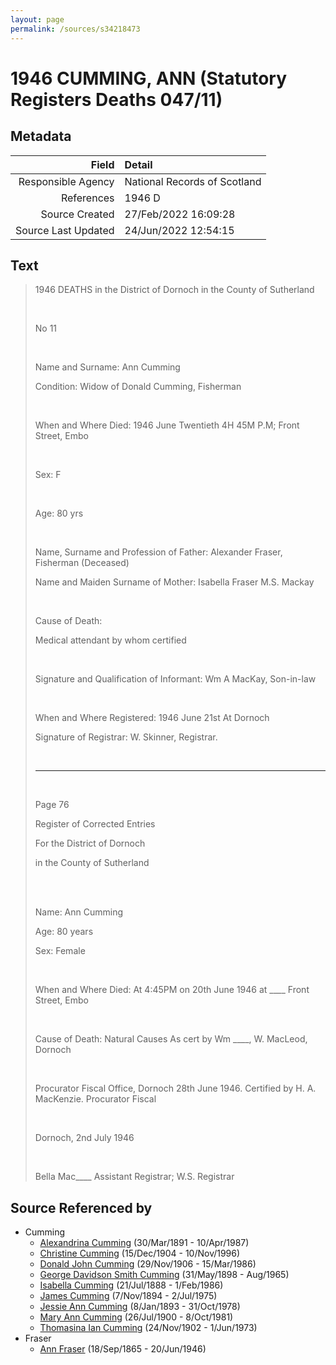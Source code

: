 ```yaml
---
layout: page
permalink: /sources/s34218473
---
```


# 1946 CUMMING, ANN (Statutory Registers Deaths 047/11)

## Metadata

Field | Detail
---:|:---
Responsible Agency | National Records of Scotland
References | 1946 D 
Source Created | 27/Feb/2022 16:09:28
Source Last Updated | 24/Jun/2022 12:54:15

## Text

> 1946 DEATHS in the District of Dornoch in the County of Sutherland
>
> <br/>
>
> No 11
>
> <br/>
>
> Name and Surname: Ann Cumming
>
> Condition: Widow of Donald Cumming, Fisherman
>
> <br/>
>
> When and Where Died: 1946 June Twentieth 4H 45M P.M; Front Street, Embo
>
> <br/>
>
> Sex: F
>
> <br/>
>
> Age: 80 yrs
>
> <br/>
>
> Name, Surname and Profession of Father: Alexander Fraser, Fisherman (Deceased)
>
> Name and Maiden Surname of Mother: Isabella Fraser M.S. Mackay
>
> <br/>
>
> Cause of Death:
>
> Medical attendant by whom certified
>
> <br/>
>
> Signature and Qualification of Informant: Wm A MacKay, Son-in-law
>
> <br/>
>
> When and Where Registered: 1946 June 21st At Dornoch
>
> Signature of Registrar: W. Skinner, Registrar.
>
> <br/>
>
> ---
>
> <br/>
>
> Page 76
>
> Register of Corrected Entries
>
> For the District of Dornoch
>
> in the County of Sutherland
>
> <br/>
>
> <br/>
>
> Name: Ann Cumming
>
> Age: 80 years
>
> Sex: Female
>
> <br/>
>
> When and Where Died: At 4:45PM on 20th June 1946 at ____ Front Street, Embo
>
> <br/>
>
> Cause of Death: Natural Causes As cert by Wm ____, W. MacLeod, Dornoch
>
> <br/>
>
> Procurator Fiscal Office, Dornoch 28th June 1946. Certified by H. A. MacKenzie. Procurator Fiscal
>
> <br/>
>
> Dornoch, 2nd July 1946
>
> <br/>
>
> Bella Mac____ Assistant Registrar; W.S. Registrar
>

## Source Referenced by

* Cumming
  * [Alexandrina Cumming](../people/@57186713@-alexandrina-cumming-b1891-3-30-d1987-4-10.md) (30/Mar/1891 - 10/Apr/1987)
  * [Christine Cumming](../people/@24328630@-christine-cumming-b1904-12-15-d1996-11-10.md) (15/Dec/1904 - 10/Nov/1996)
  * [Donald John Cumming](../people/@22331378@-donald-john-cumming-b1906-11-29-d1986-3-15.md) (29/Nov/1906 - 15/Mar/1986)
  * [George Davidson Smith Cumming](../people/@13773669@-george-davidson-smith-cumming-b1898-5-31-d1965-8.md) (31/May/1898 - Aug/1965)
  * [Isabella Cumming](../people/@84684994@-isabella-cumming-b1888-7-21-d1986-2-1.md) (21/Jul/1888 - 1/Feb/1986)
  * [James Cumming](../people/@492889@-james-cumming-b1894-11-7-d1975-7-2.md) (7/Nov/1894 - 2/Jul/1975)
  * [Jessie Ann Cumming](../people/@66222886@-jessie-ann-cumming-b1893-1-8-d1978-10-31.md) (8/Jan/1893 - 31/Oct/1978)
  * [Mary Ann Cumming](../people/@48241984@-mary-ann-cumming-b1900-7-26-d1981-10-8.md) (26/Jul/1900 - 8/Oct/1981)
  * [Thomasina Ian Cumming](../people/@92241152@-thomasina-ian-cumming-b1902-11-24-d1973-6-1.md) (24/Nov/1902 - 1/Jun/1973)
* Fraser
  * [Ann Fraser](../people/@70425788@-ann-fraser-b1865-9-18-d1946-6-20.md) (18/Sep/1865 - 20/Jun/1946)

